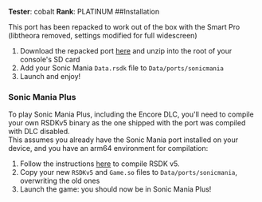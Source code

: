 **Tester**: cobalt
**Rank**: PLATINUM
##Installation

This port has been repacked to work out of the box with the Smart Pro (libtheora removed, settings modified for full widescreen)

1. Download the repacked port [here](https://github.com/cobaltgit/TrimUI-Ports/raw/main/ports/SonicManiaTSP.zip) and unzip into the root of your console's SD card
2. Add your Sonic Mania `Data.rsdk` file to `Data/ports/sonicmania`
3. Launch and enjoy!

### Sonic Mania Plus

To play Sonic Mania Plus, including the Encore DLC, you'll need to compile your own RSDKv5 binary as the one shipped with the port was compiled with DLC disabled.  
This assumes you already have the Sonic Mania port installed on your device, and you have an arm64 environment for compilation:

1. Follow the instructions [here](https://github.com/romadu/RSDKv5-Decompilation/blob/master/README.md#building-on-device-with-arkos) to compile RSDK v5.
2. Copy your new `RSDKv5` and `Game.so` files to `Data/ports/sonicmania`, overwriting the old ones
3. Launch the game: you should now be in Sonic Mania Plus!